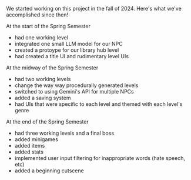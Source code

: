 We started working on this project in the fall of 2024. Here's what we've accomplished since then!

At the start of the Spring Semester
- had one working level
- integrated one small LLM model for our NPC
- created a protoype for our library hub level
- had created a title UI and rudimentary level UIs

At the midway of the Spring Semester
- had two working levels
- change the way way procedurally generated levels
- switched to using Gemini's API for multiple NPCs
- added a saving system
- had UIs that were specific to each level and themed with each level's genre

At the end of the Spring Semester
- had three working levels and a final boss
- added minigames
- added items
- added stats
- implemented user input filtering for inappropriate words (hate speech, etc)
- added a beginning cutscene